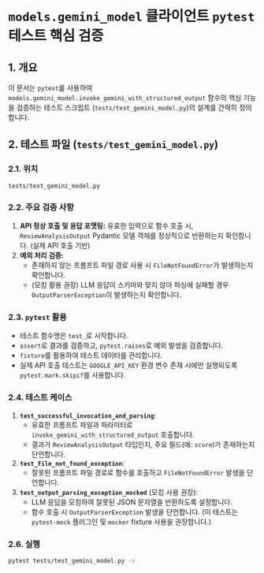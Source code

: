 # `models.gemini_model` 클라이언트 `pytest` 테스트 핵심 검증

## 1. 개요
이 문서는 `pytest`를 사용하여 `models.gemini_model.invoke_gemini_with_structured_output` 함수의 핵심 기능을 검증하는 테스트 스크립트 (`tests/test_gemini_model.py`)의 설계를 간략히 정의합니다.

## 2. 테스트 파일 (`tests/test_gemini_model.py`)

### 2.1. 위치
`tests/test_gemini_model.py`

### 2.2. 주요 검증 사항
1.  **API 정상 호출 및 응답 포맷팅:** 유효한 입력으로 함수 호출 시, `ReviewAnalysisOutput` Pydantic 모델 객체를 정상적으로 반환하는지 확인합니다. (실제 API 호출 기반)
2.  **예외 처리 검증:**
    *   존재하지 않는 프롬프트 파일 경로 사용 시 `FileNotFoundError`가 발생하는지 확인합니다.
    *   (모킹 활용 권장) LLM 응답이 스키마와 맞지 않아 파싱에 실패할 경우 `OutputParserException`이 발생하는지 확인합니다.

### 2.3. `pytest` 활용
- 테스트 함수명은 `test_`로 시작합니다.
- `assert`로 결과를 검증하고, `pytest.raises`로 예외 발생을 검증합니다.
- `fixture`를 활용하여 테스트 데이터를 관리합니다.
- 실제 API 호출 테스트는 `GOOGLE_API_KEY` 환경 변수 존재 시에만 실행되도록 `pytest.mark.skipif`를 사용합니다.

### 2.4. 테스트 케이스

1.  **`test_successful_invocation_and_parsing`**:
    *   유효한 프롬프트 파일과 파라미터로 `invoke_gemini_with_structured_output` 호출합니다.
    *   결과가 `ReviewAnalysisOutput` 타입인지, 주요 필드(예: `score`)가 존재하는지 단언합니다.
2.  **`test_file_not_found_exception`**:
    *   잘못된 프롬프트 파일 경로로 함수를 호출하고 `FileNotFoundError` 발생을 단언합니다.
3.  **`test_output_parsing_exception_mocked`** (모킹 사용 권장):
    *   LLM 응답을 모킹하여 잘못된 JSON 문자열을 반환하도록 설정합니다.
    *   함수 호출 시 `OutputParserException` 발생을 단언합니다. (이 테스트는 `pytest-mock` 플러그인 및 `mocker` fixture 사용을 권장합니다.)

### 2.6. 실행
```bash
pytest tests/test_gemini_model.py -v
``` 